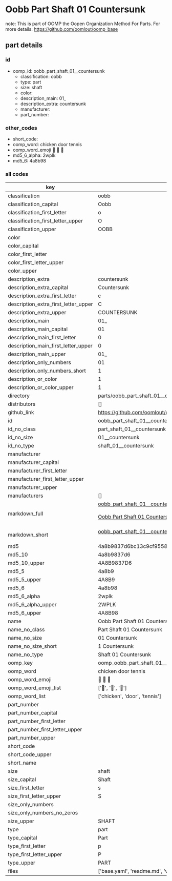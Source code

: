 # Oobb Part Shaft 01  Countersunk  

note: This is part of OOMP the Oopen Organization Method For Parts. For more details: https://github.com/oomlout/oomp_base

##  part details





### id
* oomp_id: oobb_part_shaft_01__countersunk
  * classification: oobb
  * type: part
  * size: shaft
  * color: 
  * description_main: 01_
  * description_extra: countersunk
  * manufacturer: 
  * part_number: 

### other_codes
* short_code: 
* oomp_word: chicken door tennis
* oomp_word_emoji :chicken: :door: :tennis:
* md5_6_alpha: 2wplk
* md5_6: 4a8b98

### all codes 
| key | value |  
| --- | --- |  
| classification | oobb |  
| classification_capital | Oobb |  
| classification_first_letter | o |  
| classification_first_letter_upper | O |  
| classification_upper | OOBB |  
| color |  |  
| color_capital |  |  
| color_first_letter |  |  
| color_first_letter_upper |  |  
| color_upper |  |  
| description_extra | countersunk |  
| description_extra_capital | Countersunk |  
| description_extra_first_letter | c |  
| description_extra_first_letter_upper | C |  
| description_extra_upper | COUNTERSUNK |  
| description_main | 01_ |  
| description_main_capital | 01  |  
| description_main_first_letter | 0 |  
| description_main_first_letter_upper | 0 |  
| description_main_upper | 01_ |  
| description_only_numbers | 01 |  
| description_only_numbers_short | 1 |  
| description_or_color | 1 |  
| description_or_color_upper | 1 |  
| directory | parts/oobb_part_shaft_01__countersunk |  
| distributors | [] |  
| github_link | https://github.com/oomlout/oomlout_oomp_part_src/tree/main/parts/oobb_part_shaft_01__countersunk/working |  
| id | oobb_part_shaft_01__countersunk |  
| id_no_class | part_shaft_01__countersunk |  
| id_no_size | 01__countersunk |  
| id_no_type | shaft_01__countersunk |  
| manufacturer |  |  
| manufacturer_capital |  |  
| manufacturer_first_letter |  |  
| manufacturer_first_letter_upper |  |  
| manufacturer_upper |  |  
| manufacturers | [] |  
| markdown_full | [oobb_part_shaft_01__countersunk](https://github.com/oomlout/oomlout_oomp_part_src/tree/main/parts/oobb_part_shaft_01__countersunk/working)<br>[](https://github.com/oomlout/oomlout_oomp_part_src/tree/main/parts/oobb_part_shaft_01__countersunk/working)<br>[Oobb Part Shaft 01  Countersunk](https://github.com/oomlout/oomlout_oomp_part_src/tree/main/parts/oobb_part_shaft_01__countersunk/working)<br><br> |  
| markdown_short | [oobb_part_shaft_01__countersunk](https://github.com/oomlout/oomlout_oomp_part_src/tree/main/parts/oobb_part_shaft_01__countersunk/working)<br><br> |  
| md5 | 4a8b9837d6bc13c9cf955808a27d16b0 |  
| md5_10 | 4a8b9837d6 |  
| md5_10_upper | 4A8B9837D6 |  
| md5_5 | 4a8b9 |  
| md5_5_upper | 4A8B9 |  
| md5_6 | 4a8b98 |  
| md5_6_alpha | 2wplk |  
| md5_6_alpha_upper | 2WPLK |  
| md5_6_upper | 4A8B98 |  
| name | Oobb Part Shaft 01  Countersunk |  
| name_no_class | Part Shaft 01  Countersunk |  
| name_no_size | 01  Countersunk |  
| name_no_size_short | 1  Countersunk |  
| name_no_type | Shaft 01  Countersunk |  
| oomp_key | oomp_oobb_part_shaft_01__countersunk |  
| oomp_word | chicken door tennis |  
| oomp_word_emoji | :chicken: :door: :tennis: |  
| oomp_word_emoji_list | [':chicken:', ':door:', ':tennis:'] |  
| oomp_word_list | ['chicken', 'door', 'tennis'] |  
| part_number |  |  
| part_number_capital |  |  
| part_number_first_letter |  |  
| part_number_first_letter_upper |  |  
| part_number_upper |  |  
| short_code |  |  
| short_code_upper |  |  
| short_name |  |  
| size | shaft |  
| size_capital | Shaft |  
| size_first_letter | s |  
| size_first_letter_upper | S |  
| size_only_numbers |  |  
| size_only_numbers_no_zeros |  |  
| size_upper | SHAFT |  
| type | part |  
| type_capital | Part |  
| type_first_letter | p |  
| type_first_letter_upper | P |  
| type_upper | PART |  
| files | ['base.yaml', 'readme.md', 'working.json', 'working.yaml'] |  
